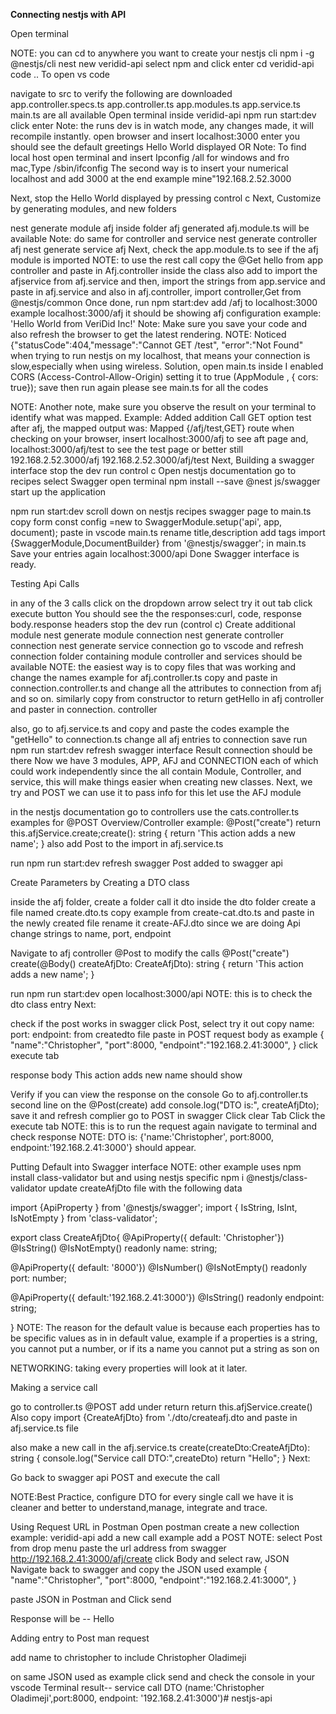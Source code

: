 **Connecting nestjs with API**

Open terminal

NOTE: you can cd to anywhere you want to create your nestjs cli
npm i -g @nestjs/cli
nest new veridid-api
select npm and click enter
cd veridid-api
code ..
To open vs code

navigate to src to verify the following are downloaded
app.controller.specs.ts
app.controller.ts
app.modules.ts
app.service.ts
main.ts
are all available
Open terminal inside veridid-api
npm run start:dev
click enter
Note: the runs dev is in watch mode, any changes made, it will recompile instantly.
open browser and insert localhost:3000
enter
you should see the default greetings  Hello World displayed
OR
Note: To find local host open terminal and insert Ipconfig /all for windows and fro mac,Type /sbin/ifconfig
The second way is to insert your numerical localhost and add 3000 at the end example mine"192.168.2.52.3000 

Next,
 stop the Hello World displayed
by pressing control c
Next,
Customize by generating modules, and new folders 

nest generate module afj
inside folder afj generated afj.module.ts will be available
Note: do same for controller and service
nest generate controller afj
nest generate service afj
Next,
check the app.module.ts to see if the afj module is imported
NOTE: to use the rest call copy the @Get hello from app controller and paste in Afj.controller inside the class
also add to import the afjservice from afj.service
and then, import the strings from app.service and paste in afj.service and
 also in afj.controller,
import controller,Get from @nestjs/common
Once done, run npm start:dev
add /afj to localhost:3000
example localhost:3000/afj
it should be showing afj configuration 
example: 'Hello World from VeriDid Inc!'
Note: Make sure you save your code and also refresh the browser to get the latest rendering.
NOTE: Noticed {"statusCode":404,"message":"Cannot GET /test", "error":"Not Found"
 when trying to run nestjs on my localhost, that means your connection is slow,especially when using wireless.
Solution, open main.ts inside I enabled CORS (Access-Control-Allow-Origin) setting it to true
(AppModule , { cors: true});
save then run again
please see main.ts for all the codes

NOTE: Another note, make sure you observe the result on your terminal to identify what was mapped.
Example: Added addition Call GET option test after afj, the mapped output was: Mapped {/afj/test,GET} route
when checking on your browser, insert localhost:3000/afj to see aft page
and,
localhost:3000/afj/test to see the test page
or better still
192.168.2.52.3000/afj
192.168.2.52.3000/afj/test
 Next,
Building a swagger interface
stop the dev run
control c
Open nestjs documentation
go to recipes 
select Swagger
open terminal 
npm install --save @nest js/swagger
start up the application

npm run start:dev
scroll down on nestjs recipes swagger page to main.ts
copy form const config =new
to
SwaggerModule.setup('api', app, document);
paste in vscode main.ts
rename title,description add tags
import {SwaggerModule,DocumentBuilder} from '@nestjs/swagger';
in main.ts
Save your  entries
again localhost:3000/api
Done Swagger interface is ready.

Testing Api Calls

in any of the 3 calls click on the dropdown arrow select try it out tab
click execute button
You should see the the responses:curl, code, response body.response headers
stop the dev run (control c)
Create additional module
nest generate module connection
nest generate controller connection
nest generate service connection
go to vscode and refresh connection folder containing module controller and services should be available
NOTE: the easiest way is to copy files that was working and change the names example for afj.controller.ts copy and paste in connection.controller.ts and change all the attributes to connection from afj and so on.
similarly copy from constructor  to return getHello in afj controller and paster in connection. controller

also,
go to afj.service.ts and copy and paste the codes example the "getHello" to connection.ts change all afj entries to connection
save
run npm run start:dev
refresh swagger interface
Result connection should be there
Now we have 3 modules, APP, AFJ and CONNECTION 
each of which could work independently since the all contain Module, Controller, and service, this will make things easier when creating new classes.
Next, we try and POST we can use it to pass info
for this let use the AFJ module

in the nestjs documentation go to controllers use the cats.controller.ts examples for @POST
Overview/Controller
example: @Post("create")
return this.afjService.create;create(): string {
return 'This action adds a new name';
}
also add Post to the import in afj.service.ts

run npm run start:dev
refresh swagger
Post added to swagger api

Create Parameters by Creating a DTO class

inside the afj folder, create a folder call it dto
inside the dto folder create a file named create.dto.ts
copy example from create-cat.dto.ts and paste in the newly created file
rename it create-AFJ.dto
since we are doing Api 
change strings to name, port, endpoint

Navigate to afj controller @Post to modify the calls
@Post("create")
create(@Body() createAfjDto: CreateAfjDto): string {
return 'This action adds a new name';
}

run npm run start:dev
open localhost:3000/api
NOTE: this is to check the dto class entry
Next:

check if the post works in swagger
click Post, 
select try it out 
copy 
name:
port:
endpoint: 
from createdto file
paste in
POST request body as
example
{
"name":"Christopher",
"port":8000,
"endpoint":"192.168.2.41:3000",
}
click execute tab

response body
This action adds new name should show

Verify if you can view the response on the console
Go to afj.controller.ts
second line on the @Post(create)
add
console.log("DTO is:", createAfjDto);
save it
and refresh complier
go to POST in swagger
Click clear Tab
Click the execute tab 
NOTE: this is to run the request again
navigate to terminal and check response
NOTE: DTO is: {'name:'Christopher', port:8000, endpoint:'192.168.2.41:3000'}
should appear.

Putting Default into Swagger interface
NOTE: other example uses npm install class-validator but and using nestjs specific
npm i @nestjs/class-validator
update createAfjDto file with the following data

import {ApiProperty } from '@nestjs/swagger';
import { IsString, IsInt, IsNotEmpty } from 'class-validator';

export class CreateAfjDto{
@ApiProperty({ default: 'Christopher'})
@IsString()
@IsNotEmpty()
readonly name: string;

@ApiProperty({ default: '8000'})
@IsNumber()
@IsNotEmpty()
readonly port: number;

@ApiProperty({ default:'192.168.2.41:3000'})
@IsString()
readonly endpoint: string;

}
NOTE: The reason for the default value is because each properties has to be specific values as in in default value, example if a properties is a string, you cannot put a number, or if its a name you cannot put a string as son on

NETWORKING: taking every properties will look at it later.

Making a service call

go to controller.ts
@POST add under return
return this.afjService.create()
Also copy import {CreateAfjDto} from './dto/createafj.dto
and paste in afj.service.ts file

also 
make a new call in the afj.service.ts
create(createDto:CreateAfjDto): string {
console.log("Service call DTO:",createDto)
return "Hello";
}
Next:

Go back to swagger api POST and execute the call

NOTE:Best Practice, configure DTO for every single call we have it is cleaner and better to understand,manage, integrate and trace.


Using Request URL in Postman
Open postman
create a new collection
example: veridid-api
add a new call example add a POST
NOTE: select Post from drop menu
paste the url address from swagger http://192.168.2.41:3000/afj/create
click Body and select raw, JSON
Navigate back to swagger and copy the JSON used example
{
"name":"Christopher",
"port":8000,
"endpoint":"192.168.2.41:3000",
}

paste JSON in Postman
and
Click send

Response will be -- Hello

Adding entry to Post man request

add name to christopher to include Christopher Oladimeji

on same JSON used as example 
click send and check the console in your vscode Terminal
result-- service call DTO (name:'Christopher Oladimeji',port:8000, endpoint: '192.168.2.41:3000')# nestjs-api
